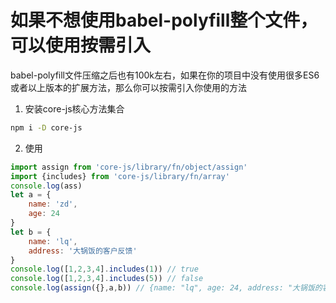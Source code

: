 # 如果不想使用babel-polyfill整个文件，可以使用按需引入

babel-polyfill文件压缩之后也有100k左右，如果在你的项目中没有使用很多ES6或者以上版本的扩展方法，那么你可以按需引入你使用的方法

1. 安装core-js核心方法集合
```bash
npm i -D core-js
```
2. 使用
```js
import assign from 'core-js/library/fn/object/assign'
import {includes} from 'core-js/library/fn/array'
console.log(ass)
let a = {
    name: 'zd',
    age: 24
}
let b = {
    name: 'lq',
    address: '大锅饭的客户反馈'
}
console.log([1,2,3,4].includes(1)) // true
console.log([1,2,3,4].includes(5)) // false
console.log(assign({},a,b)) // {name: "lq", age: 24, address: "大锅饭的客户反馈"}
```